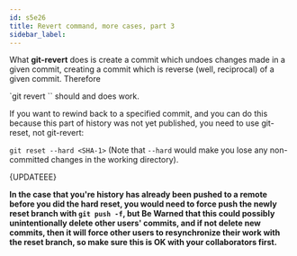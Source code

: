 ```yaml
---
id: s5e26
title: Revert command, more cases, part 3
sidebar_label:
---
```


What **git-revert** does is create a commit which undoes changes made in a given commit, creating a commit which is reverse (well, reciprocal) of a given commit. Therefore

`git revert <SHA-1>``
should and does work.

If you want to rewind back to a specified commit, and you can do this because this part of history was not yet published, you need to use git-reset, not git-revert:

`git reset --hard <SHA-1>`
(Note that `--hard` would make you lose any non-committed changes in the working directory).

{UPDATEEE}

**In the case that you're history has already been pushed to a remote before you did the hard reset, you would need to force push the newly reset branch with `git push -f`, but **Be Warned** that this could possibly unintentionally delete other users' commits, and if not delete new commits, then it will force other users to resynchronize their work with the reset branch, so make sure this is OK with your collaborators first.**
